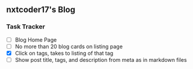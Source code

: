 ## nxtcoder17's Blog

### Task Tracker

- [ ] Blog Home Page
- [ ] No more than 20 blog cards on listing page
- [x] Click on tags, takes to listing of that tag
- [ ] Show post title, tags, and description from meta as in markdown files
